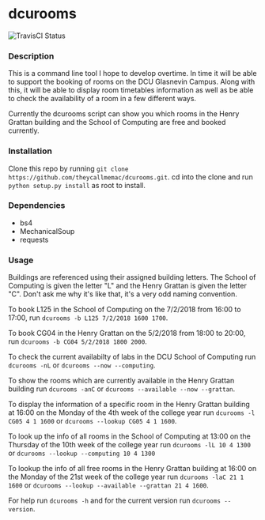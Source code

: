 # dcurooms

![TravisCI Status](https://travis-ci.org/theycallmemac/dcurooms.svg?branch=master)

### Description
This is a command line tool I hope to develop overtime. In time it will be able to support the booking of rooms on the DCU Glasnevin Campus. Along with this, it will be able to display room timetables information as well as be able to check the availability of a room in a few different ways.

Currently the dcurooms script can show you which rooms in the Henry Grattan building and the School of Computing are free and booked currently.


### Installation
Clone this repo by running ```git clone https://github.com/theycallmemac/dcurooms.git```.
cd into the clone and run ```python setup.py install``` as root to install.


### Dependencies
 - bs4
 - MechanicalSoup
 - requests


### Usage
Buildings are referenced using their assigned building letters. The School of Computing is given the letter "L" and the Henry Grattan is given the letter "C". Don't ask me why it's like that, it's a very odd naming convention.

To book L125 in the School of Computing on the 7/2/2018 from 16:00 to 17:00, run ```dcurooms -b L125 7/2/2018 1600 1700```.

To book CG04 in the Henry Grattan on the 5/2/2018 from 18:00 to 20:00, run ```dcurooms -b CG04 5/2/2018 1800 2000```.

To check the current availabilty of labs in the DCU School of Computing run ```dcurooms -nL``` or ```dcurooms --now --computing```.

To show the rooms which are currently available in the Henry Grattan building run ```dcurooms -anC``` or ```dcurooms --available --now --grattan```.

To display the information of a specific room in the Henry Grattan building at 16:00 on the Monday of the 4th week of the college year run ```dcurooms -l CG05 4 1 1600``` or ```dcurooms --lookup CG05 4 1 1600```.

To look up the info of all rooms in the School of Computing at 13:00 on the Thursday of the 10th week of the college year run ```dcurooms -lL 10 4 1300``` or ```dcurooms --lookup --computing 10 4 1300```

To lookup the info of all free rooms in the Henry Grattan building at 16:00 on the Monday of the 21st week of the college year run ```dcurooms -laC 21 1 1600``` or ```dcurooms --lookup --available --grattan 21 4 1600```.

For help run ```dcurooms -h``` and for the current version run ```dcurooms --version```.
